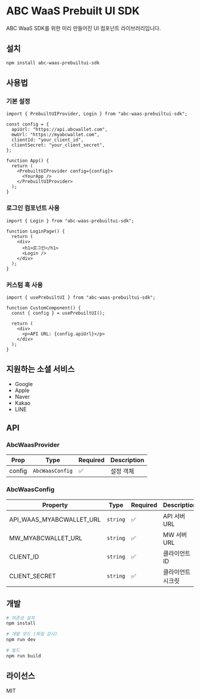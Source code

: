 # ABC WaaS Prebuilt UI SDK

ABC WaaS SDK를 위한 미리 만들어진 UI 컴포넌트 라이브러리입니다.

## 설치

```bash
npm install abc-waas-prebuiltui-sdk
```

## 사용법

### 기본 설정

```tsx
import { PrebuiltUIProvider, Login } from "abc-waas-prebuiltui-sdk";

const config = {
  apiUrl: "https://api.abcwallet.com",
  mwUrl: "https://myabcwallet.com",
  clientId: "your_client_id",
  clientSecret: "your_client_secret",
};

function App() {
  return (
    <PrebuiltUIProvider config={config}>
      <YourApp />
    </PrebuiltUIProvider>
  );
}
```

### 로그인 컴포넌트 사용

```tsx
import { Login } from "abc-waas-prebuiltui-sdk";

function LoginPage() {
  return (
    <div>
      <h1>로그인</h1>
      <Login />
    </div>
  );
}
```

### 커스텀 훅 사용

```tsx
import { usePrebuiltUI } from "abc-waas-prebuiltui-sdk";

function CustomComponent() {
  const { config } = usePrebuiltUI();

  return (
    <div>
      <p>API URL: {config.apiUrl}</p>
    </div>
  );
}
```

## 지원하는 소셜 서비스

- Google
- Apple
- Naver
- Kakao
- LINE

## API

### AbcWaasProvider

| Prop   | Type            | Required | Description |
| ------ | --------------- | -------- | ----------- |
| config | `AbcWaasConfig` | ✅       | 설정 객체   |

### AbcWaasConfig

| Property                 | Type     | Required | Description       |
| ------------------------ | -------- | -------- | ----------------- |
| API_WAAS_MYABCWALLET_URL | `string` | ✅       | API 서버 URL      |
| MW_MYABCWALLET_URL       | `string` | ✅       | MW 서버 URL       |
| CLIENT_ID                | `string` | ✅       | 클라이언트 ID     |
| CLIENT_SECRET            | `string` | ✅       | 클라이언트 시크릿 |

## 개발

```bash
# 의존성 설치
npm install

# 개발 모드 (파일 감시)
npm run dev

# 빌드
npm run build
```

## 라이선스

MIT
